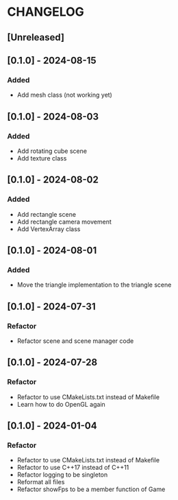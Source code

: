 # CHANGELOG

## [Unreleased]

## [0.1.0] - 2024-08-15

### Added

- Add mesh class (not working yet)

## [0.1.0] - 2024-08-03

### Added

- Add rotating cube scene
- Add texture class

## [0.1.0] - 2024-08-02

### Added

- Add rectangle scene
- Add rectangle camera movement
- Add VertexArray class
 
## [0.1.0] - 2024-08-01

### Added

- Move the triangle implementation to the triangle scene

## [0.1.0] - 2024-07-31

### Refactor

- Refactor scene and scene manager code

## [0.1.0] - 2024-07-28

### Refactor

- Refactor to use CMakeLists.txt instead of Makefile
- Learn how to do OpenGL again

## [0.1.0] - 2024-01-04

### Refactor

- Refactor to use CMakeLists.txt instead of Makefile
- Refactor to use C++17 instead of C++11
- Refactor logging to be singleton
- Reformat all files
- Refactor showFps to be a member function of Game
